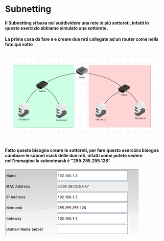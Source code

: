 # Subnetting

#### Il Subnetting si basa nel suddividere una rete in più sottoreti, infatti in questo esercizio abbiamo simulato una sottorete.
#### La prima cosa da fare e e creare due reti collegate ad un router come nella foto qui sotto

![Subnetting](./Img/Subnetting.png)

#### Fatto questo bisogna creare le sottoreti, per fare questo esercizio bisogna cambiare le subnet mask delle due reti, infatti come potete vedere nell'immagine la subnetmask è "255.255.255.128" 

![Esempio1](./Img/Esempio1.png)

